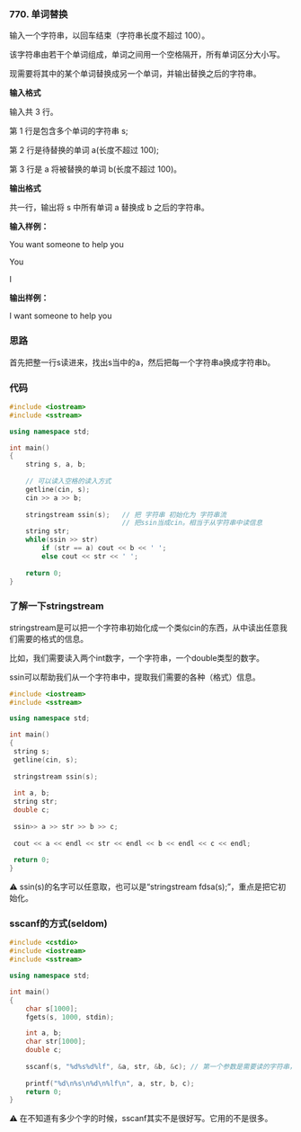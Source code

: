 ### 770. 单词替换
输入一个字符串，以回车结束（字符串长度不超过 100）。

该字符串由若干个单词组成，单词之间用一个空格隔开，所有单词区分大小写。

现需要将其中的某个单词替换成另一个单词，并输出替换之后的字符串。

**输入格式**

输入共 3 行。

第 1 行是包含多个单词的字符串 s;

第 2 行是待替换的单词 a(长度不超过 100);

第 3 行是 a 将被替换的单词 b(长度不超过 100)。

**输出格式**

共一行，输出将 s 中所有单词 a 替换成 b 之后的字符串。

**输入样例：** 

You want someone to help you

You

I

**输出样例：** 

I want someone to help you

### 思路

首先把整一行s读进来，找出s当中的a，然后把每一个字符串a换成字符串b。

### 代码
```c++
#include <iostream>
#include <sstream>

using namespace std;

int main()
{
    string s, a, b;
    
    // 可以读入空格的读入方式
    getline(cin, s);
    cin >> a >> b;
    
    stringstream ssin(s);   // 把 字符串 初始化为 字符串流 
                            // 把ssin当成cin。相当于从字符串中读信息
    string str;
    while(ssin >> str)
        if (str == a) cout << b << ' ';
        else cout << str << ' ';
    
    return 0;
}
```

### 了解一下stringstream
stringstream是可以把一个字符串初始化成一个类似cin的东西，从中读出任意我们需要的格式的信息。

比如，我们需要读入两个int数字，一个字符串，一个double类型的数字。

ssin可以帮助我们从一个字符串中，提取我们需要的各种（格式）信息。
```c++
#include <iostream>
#include <sstream>

using namespace std;

int main()
{
 string s;
 getline(cin, s);
 
 stringstream ssin(s);
 
 int a, b;
 string str;
 double c;
 
 ssin>> a >> str >> b >> c;
 
 cout << a << endl << str << endl << b << endl << c << endl; 
 
 return 0; 
} 
```

⚠ ssin(s)的名字可以任意取，也可以是“stringstream fdsa(s);”，重点是把它初始化。

### sscanf的方式(seldom)
```c++
#include <cstdio>
#include <iostream>
#include <sstream>

using namespace std;

int main()
{
    char s[1000];
    fgets(s, 1000, stdin);

    int a, b;
    char str[1000];
    double c;
    
    sscanf(s, "%d%s%d%lf", &a, str, &b, &c); // 第一个参数是需要读的字符串，后面就跟scanf一样了
    
    printf("%d\n%s\n%d\n%lf\n", a, str, b, c);
    return 0; 
} 
```
⚠ 在不知道有多少个字的时候，sscanf其实不是很好写。它用的不是很多。
